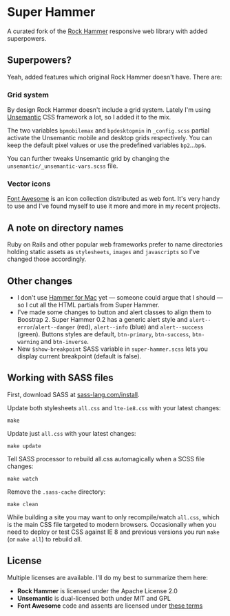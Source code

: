 Super Hammer
============

A curated fork of the [Rock Hammer][r] responsive web library with added superpowers. 


## Superpowers?
Yeah, added features which original Rock Hammer doesn't have. There are:


### Grid system
By design Rock Hammer doesn't include a grid system. Lately I'm using [Unsemantic][u] CSS framework a lot, so I added it to the mix. 

The two variables `bpmobilemax` and `bpdesktopmin` in `_config.scss` partial activate the Unsemantic mobile and desktop grids respectively. You can keep the default pixel values or use the predefined variables `bp2`...`bp6`.

You can further tweaks Unsemantic grid by changing the `unsemantic/_unsemantic-vars.scss` file. 

### Vector icons
[Font Awesome][fa] is an icon collection distributed as web font. It's very handy to use and I've found myself to use it more and more in my recent projects.


## A note on directory names
Ruby on Rails and other popular web frameworks prefer to name directories holding static assets as `stylesheets`, `images` and `javascripts` so I've changed those accordingly.


## Other changes

* I don't use [Hammer for Mac][h] yet — someone could argue that I should — so I cut all the HTML partials from Super Hammer. 
* I've made some changes to button and alert classes to align them to Boostrap 2. Super Hammer 0.2 has a generic alert style and `alert--error`/`alert--danger` (red), `alert--info` (blue) and `alert--success` (green). Buttons styles are default, `btn-primary`, `btn-success`, `btn-warning` and `btn-inverse`.
* New `$show-breakpoint` SASS variable in `super-hammer.scss` lets you display current breakpoint (default is false).


## Working with SASS files

First, download SASS at [sass-lang.com/install](http://sass-lang.com/install).

Update both stylesheets `all.css` and `lte-ie8.css` with your latest changes:
  
    make

Update just `all.css` with your latest changes:
  
    make update
  
Tell SASS processor to rebuild all.css automagically when a SCSS file changes:
  
    make watch
  
Remove the `.sass-cache` directory:

    make clean

While building a site you may want to only recompile/watch `all.css`, which is the main CSS file targeted to modern browsers. Occasionally when you need to deploy or test CSS against IE 8 and previous versions you run `make` (or `make all`) to rebuild all.


## License

Multiple licenses are available. I'll do my best to summarize them here:

* **Rock Hammer** is licensed under the Apache License 2.0
* **Unsemantic** is dual-licensed both under MIT and GPL
* **Font Awesome** code and assents are licensed under [these terms](http://fortawesome.github.io/Font-Awesome/license/)


[r]: http://malarkey.github.io/Rock-Hammer/
[u]: http://unsemantic.com/
[fa]: http://fortawesome.github.io/Font-Awesome/
[h]: http://hammerformac.com/